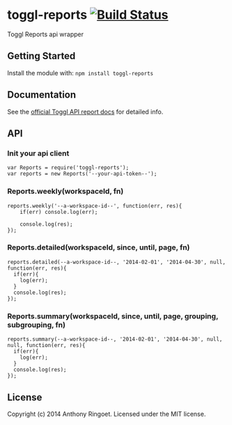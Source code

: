 # toggl-reports [![Build Status](https://secure.travis-ci.org/anthonyringoet/toggl-reports.png?branch=master)](http://travis-ci.org/anthonyringoet/toggl-reports)

 Toggl Reports api wrapper

## Getting Started
Install the module with: `npm install toggl-reports`


## Documentation
See the [official Toggl API report docs](https://github.com/toggl/toggl_api_docs/blob/master/reports.md) for detailed info.

## API

### Init your api client

```
var Reports = require('toggl-reports');
var reports = new Reports('--your-api-token--');
```

### Reports.weekly(workspaceId, fn)

```
reports.weekly('--a-workspace-id--', function(err, res){
	if(err) console.log(err);

	console.log(res);
});

```

### Reports.detailed(workspaceId, since, until, page, fn)

```
reports.detailed(--a-workspace-id--, '2014-02-01', '2014-04-30', null, function(err, res){
  if(err){
    log(err);
  }
  console.log(res);
});

```

### Reports.summary(workspaceId, since, until, page, grouping, subgrouping, fn)

```
reports.summary(--a-workspace-id--, '2014-02-01', '2014-04-30', null, null, function(err, res){
  if(err){
    log(err);
  }
  console.log(res);
});

```



## License
Copyright (c) 2014 Anthony Ringoet. Licensed under the MIT license.
